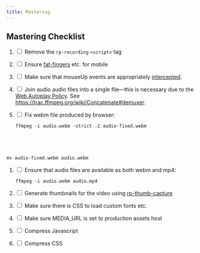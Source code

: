 ```yaml
---
title: Mastering
---
```


## Mastering Checklist

1. <input type="checkbox"/> Remove the <code>rp-recording</code> <code class="language-html">&lt;script&gt;</code> tag

1. <input type="checkbox"/> Ensure <a href="/docs/guide/authoring/#fat-fingers">fat-fingers</a> etc. for mobile

1. <input type="checkbox"/> Make sure that mouseUp events are appropriately <a href="/docs/reference/Player/#preventCanvasClick">intercepted</a>.

1. <input type="checkbox"/> Join audio audio files into a single file—this is necessary due to the <a href="https://developer.mozilla.org/en-US/docs/Web/Media/Autoplay_guide#The_play()_method">Web Autoplay Policy</a>. See <a href="https://trac.ffmpeg.org/wiki/Concatenate#demuxer">https://trac.ffmpeg.org/wiki/Concatenate#demuxer</a>.

1. <input type="checkbox"/> Fix webm file produced by browser:
    <pre class="language-bash command-line" data-prompt="$"><code>ffmpeg -i audio.webm -strict -2 audio-fixed.webm
mv audio-fixed.webm audio.webm</code></pre>

1. <input type="checkbox"/> Ensure that audio files are available as both webm and mp4:
    <pre class="language-bash command-line" data-prompt="$"><code>ffmpeg -i audio.webm audio.mp4</code></pre>

1. <input type="checkbox"/> Generate thumbnails for the video using <a href="https://github.com/ysulyma/rp-thumb-capture">rp-thumb-capture</a>

1. <input type="checkbox"/> Make sure there is CSS to load custom fonts etc.
1. <input type="checkbox"/> Make sure MEDIA_URL is set to production assets host
1. <input type="checkbox"/> Compress Javascript
1. <input type="checkbox"/> Compress CSS
